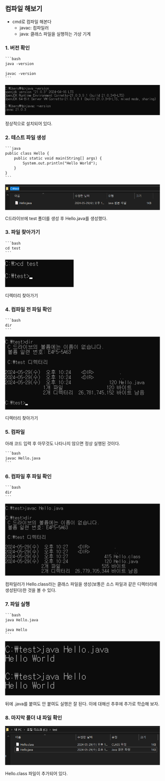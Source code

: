 ## 컴파일 해보기

- cmd로 컴파일 해본다
    - javac: 컴파일러
    - java: 클래스 파일을 실행하는 가상 기계

### 1. 버전 확인

    ```bash
    java -version
    
    javac -version
    ```

   ![버전확인](img/java_compile/1.png)

   정상적으로 설치되어 있다.

### 2. 테스트 파일 생성

    ```java
    public class Hello {
        public static void main(String[] args) {
            System.out.println("Hello World");
        }
    }
    ```

   ![테스트 파일 생성](img/java_compile/2.png)

   C드라이브에 test 폴더를 생성 후 Hello.java를 생성했다.

### 3. 파일 찾아가기

    ```bash
    cd test
    ```

   ![파일 찾아가기](img/java_compile/3.png)

   디렉터리 찾아가기

### 4. 컴파일 전 파일 확인

    ```bash
    dir
    ```

   ![파일 확인](img/java_compile/4.png)

   디렉터리 찾아가기

### 5. 컴파일

   아래 코드 입력 후 아무것도 나타나지 않으면 정상 실행된 것이다.

    ```bash
    javac Hello.java
    ```

### 6. 컴파일 후 파일 확인

    ```bash
    dir
    ```

   ![컴파일 후 파일 확인](img/java_compile/6.png)

   컴파일러가 Hello.class라는 클래스 파일을 생성(보통은 소스 파일과 같은 디렉터리에 생성된다)한 것을 볼 수 있다.

### 7. 파일 실행

    ```bash
    java Hello.java
    
    java Hello
    ```

   ![파일 실행](img/java_compile/7.png)

   뒤에 .java를 붙여도 안 붙여도 실행은 잘 된다. 이에 대해선 추후에 추가로 학습해 보자.

### 8. 마지막 폴더 내 파일 확인

   ![파일 확인](img/java_compile/8.png)

   Hello.class 파일이 추가되어 있다.